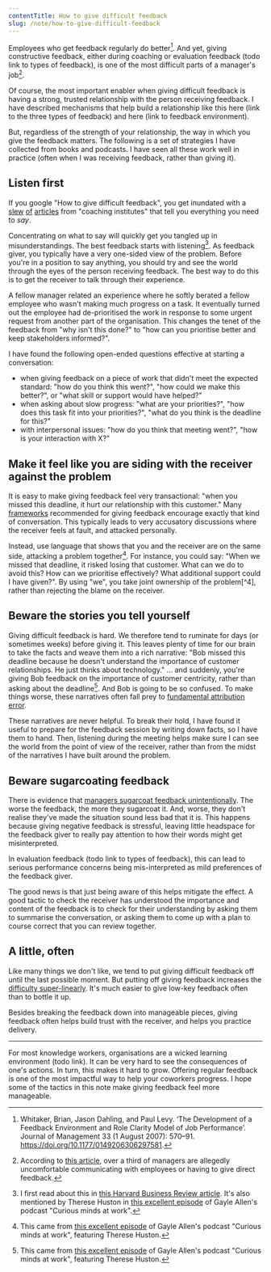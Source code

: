 ```yaml
---
contentTitle: How to give difficult feedback
slug: /note/how-to-give-difficult-feedback
---
```


Employees who get feedback regularly do better[^1]. And yet, giving constructive feedback, either during coaching or evaluation feedback (todo link to types of feedback), is one of the most difficult parts of a manager's job[^2].

Of course, the most important enabler when giving difficult feedback is having a strong, trusted relationship with the person receiving feedback. I have described mechanisms that help build a relationship like this here (link to the three types of feedback) and here (link to feedback environment).

But, regardless of the strength of your relationship, the way in which you give the feedback matters. The following is a set of strategies I have collected from books and podcasts. I have seen all these work well in practice (often when I was receiving feedback, rather than giving it).

## Listen first

If you google "How to give difficult feedback", you get inundated with a [slew](https://www.thebalancecareers.com/how-to-give-negative-feedback-properly-2275334) [of](https://www.forbes.com/sites/ashiraprossack1/2018/08/31/how-to-give-negative-feedback-more-effectively/) [articles](https://www.caba.org.uk/help-and-guides/information/how-give-difficult-feedback-work) from "coaching institutes" that tell you everything you need to _say_.

Concentrating on what to say will quickly get you tangled up in misunderstandings. The best feedback starts with listening[^3]. As feedback giver, you typically have a very one-sided view of the problem. Before you're in a position to say anything, you should try and see the world through the eyes of the person receiving feedback. The best way to do this is to get the receiver to talk through their experience.

A fellow manager related an experience where he softly berated a fellow employee who wasn't making much progress on a task. It eventually turned out the employee had de-prioritised the work in response to some urgent request from another part of the organisation. This changes the tenet of the feedback from "why isn't this done?" to "how can you prioritise better and keep stakeholders informed?".

I have found the following open-ended questions effective at starting a conversation:
- when giving feedback on a piece of work that didn't meet the expected standard: "how do you think this went?", "how could we make this better?", or "what skill or support would have helped?"
- when asking about slow progress: "what are your priorities?", "how does this task fit into your priorities?", "what do you think is the deadline for this?"
- with interpersonal issues: "how do you think that meeting went?", "how is your interaction with X?"

## Make it feel like you are siding with the receiver against the problem

It is easy to make giving feedback feel very transactional: "when you missed this deadline, it hurt our relationship with this customer." Many [frameworks](https://medium.com/pm101/the-situation-behavior-impact-feedback-framework-e20ce52c9357#:~:text=SBI%20stands%20for%20the%20Situation,%2C%20and%20action%2Doriented%20feedback.&text=To%20finalize%20it%2C%20you'll,the%20impact%20of%20their%20actions.) recommended for giving feedback encourage exactly that kind of conversation. This typically leads to very accusatory discussions where the receiver feels at fault, and attacked personally.

Instead, use language that shows that you and the receiver are on the same side, attacking a problem together[^6]. For instance, you could say: "When we missed that deadline, it risked losing that customer. What can we do to avoid this? How can we prioritise effectively? What additional support could I have given?". By using "we", you take joint ownership of the problem[^4], rather than rejecting the blame on the receiver.

## Beware the stories you tell yourself

Giving difficult feedback is hard. We therefore tend to ruminate for days (or sometimes weeks) before giving it. This leaves plenty of time for our brain to take the facts and weave them into a rich narrative: "Bob missed this deadline because he doesn't understand the importance of customer relationships. He just thinks about technology." ... and suddenly, you're giving Bob feedback on the importance of customer centricity, rather than asking about the deadline[^7]. And Bob is going to be so confused. To make things worse, these narratives often fall prey to [fundamental attribution error](https://en.wikipedia.org/wiki/Fundamental_attribution_error).

These narratives are never helpful. To break their hold, I have found it useful to prepare for the feedback session by writing down facts, so I have them to hand. Then, listening during the meeting helps make sure I can see the world from the point of view of the receiver, rather than from the midst of the narratives I have built around the problem.

## Beware sugarcoating feedback

There is evidence that [managers sugarcoat feedback unintentionally](https://hbr.org/2019/10/are-you-sugarcoating-your-feedback-without-realizing-it). The worse the feedback, the more they sugarcoat it. And, worse, they don't realise they've made the situation sound less bad that it is. This happens because giving negative feedback is stressful, leaving little headspace for the feedback giver to really pay attention to how their words might get misinterpreted.

In evaluation feedback (todo link to types of feedback), this can lead to serious performance concerns being mis-interpreted as mild preferences of the feedback giver.

The good news is that just being aware of this helps mitigate the effect. A good tactic to check the receiver has understood the importance and content of the feedback is to check for their understanding by asking them to summarise the conversation, or asking them to come up with a plan to course correct that you can review together.

## A little, often

Like many things we don't like, we tend to put giving difficult feedback off until the last possible moment. But putting off giving feedback increases the [difficulty super-linearly](https://martinfowler.com/bliki/FrequencyReducesDifficulty.html). It's much easier to give low-key feedback often than to bottle it up.

Besides breaking the feedback down into manageable pieces, giving feedback often helps build trust with the receiver, and helps you practice delivery.

---

For most knowledge workers, organisations are a wicked learning environment (todo link). It can be very hard to see the consequences of one's actions. In turn, this makes it hard to grow. Offering regular feedback is one of the most impactful way to help your coworkers progress. I hope some of the tactics in this note make giving feedback feel more manageable.

[^1]: Whitaker, Brian, Jason Dahling, and Paul Levy. ‘The Development of a Feedback Environment and Role Clarity Model of Job Performance’. Journal of Management 33 (1 August 2007): 570–91. https://doi.org/10.1177/0149206306297581.
[^2]: According to [this article]( https://hbr.org/2016/03/two-thirds-of-managers-are-uncomfortable-communicating-with-employees?cm_mmc=email-_-newsletter-_-management_tip-_-tip_date&referral=00203&utm_source=newsletter_management_tip&utm_medium=email&utm_campaign=tip_date), over a third of managers are allegedly uncomfortable communicating with employees or having to give direct feedback.
[^3]: I first read about this in [this Harvard Business Review article](https://hbr.org/2016/03/two-thirds-of-managers-are-uncomfortable-communicating-with-employees?cm_mmc=email-_-newsletter-_-management_tip-_-tip_date&referral=00203&utm_source=newsletter_management_tip&utm_medium=email&utm_campaign=tip_date). It's also mentioned by Therese Huston in [this excellent episode](https://www.gayleallen.net/cm-183-therese-huston-on-getting-feedback-right/) of Gayle Allen's podcast "Curious minds at work".
[^6]: This came from [this excellent episode](https://www.gayleallen.net/cm-183-therese-huston-on-getting-feedback-right/) of Gayle Allen's podcast "Curious minds at work", featuring Therese Huston.
[^7]: This came from [this excellent episode](https://www.gayleallen.net/cm-183-therese-huston-on-getting-feedback-right/) of Gayle Allen's podcast "Curious minds at work", featuring Therese Huston.
